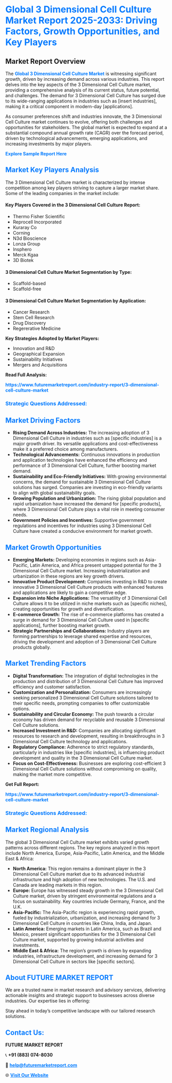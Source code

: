 <h1 style="color: #007BFF;">Global 3 Dimensional Cell Culture Market Report 2025-2033: Driving Factors, Growth Opportunities, and Key Players</h1>

<section id="overview">
<h2>Market Report Overview</h2>
<p>The <a href="https://www.futuremarketreport.com/industry-report/3-dimensional-cell-culture-market" style="color: #007BFF; text-decoration: none;"><strong>Global 3 Dimensional Cell Culture Market</strong></a> is witnessing significant growth, driven by increasing demand across various industries. This report delves into the key aspects of the 3 Dimensional Cell Culture market, providing a comprehensive analysis of its current status, future potential, and challenges. The demand for 3 Dimensional Cell Culture has surged due to its wide-ranging applications in industries such as [insert industries], making it a critical component in modern-day [applications].</p>
<p>As consumer preferences shift and industries innovate, the 3 Dimensional Cell Culture market continues to evolve, offering both challenges and opportunities for stakeholders. The global market is expected to expand at a substantial compound annual growth rate (CAGR) over the forecast period, driven by technological advancements, emerging applications, and increasing investments by major players.</p>
</section>

<section id="overview">
<p><a href="https://www.futuremarketreport.com/request-sample/reportId=77836" style="color: #007BFF; text-decoration: none;"><strong>Explore Sample Report Here</strong></a></p>
</section>

<section id="key-players">
<h2 style="color: #007BFF;">Market Key Players Analysis</h2>
<p>The 3 Dimensional Cell Culture market is characterized by intense competition among key players striving to capture a larger market share. Some of the leading companies in the market include:</p>
<h4>Key Players Covered in the 3 Dimensional Cell Culture Report:</h4>
<ul><li>Thermo Fisher Scientific</li><li>Reprocell Incorporated</li><li>Kuraray Co</li><li>Corning</li><li>N3d Bioscience</li><li>Lonza Group</li><li>Insphero</li><li>Merck Kgaa</li><li>3D Biotek</li></ul>
<h4>3 Dimensional Cell Culture Market Segmentation by Type:</h4>
<ul><li>Scaffold-based</li><li>Scaffold-free</li></ul>

<h4>3 Dimensional Cell Culture Market Segmentation by Application:</h4>
<ul><li>Cancer Research</li><li>Stem Cell Research</li><li>Drug Discovery</li><li>Regererative Medicine</li></ul>
<p><strong>Key Strategies Adopted by Market Players:</strong></p>
<ul>
<li>Innovation and R&D</li>
<li>Geographical Expansion</li>
<li>Sustainability Initiatives</li>
<li>Mergers and Acquisitions</li>
</ul>
</section>

<section>
<p><strong>Read Full Analysis: </strong></p><a href="https://www.futuremarketreport.com/industry-report/3-dimensional-cell-culture-market" style="color: #007BFF; text-decoration: none;"><strong>https://www.futuremarketreport.com/industry-report/3-dimensional-cell-culture-market</strong></a>
<h3 style="color: #007BFF;">Strategic Questions Addressed:</h3>
</section>

<section id="driving-factors">
<h2 style="color: #007BFF;">Market Driving Factors</h2>
<ul>
<li><strong>Rising Demand Across Industries:</strong> The increasing adoption of 3 Dimensional Cell Culture in industries such as [specific industries] is a major growth driver. Its versatile applications and cost-effectiveness make it a preferred choice among manufacturers.</li>
<li><strong>Technological Advancements:</strong> Continuous innovations in production and application technologies have enhanced the efficiency and performance of 3 Dimensional Cell Culture, further boosting market demand.</li>
<li><strong>Sustainability and Eco-Friendly Initiatives:</strong> With growing environmental concerns, the demand for sustainable 3 Dimensional Cell Culture solutions has surged. Companies are investing in eco-friendly variants to align with global sustainability goals.</li>
<li><strong>Growing Population and Urbanization:</strong> The rising global population and rapid urbanization have increased the demand for [specific products], where 3 Dimensional Cell Culture plays a vital role in meeting consumer needs.</li>
<li><strong>Government Policies and Incentives:</strong> Supportive government regulations and incentives for industries using 3 Dimensional Cell Culture have created a conducive environment for market growth.</li>
</ul>
</section>

<section id="growth-opportunities">
<h2 style="color: #007BFF;">Market Growth Opportunities</h2>
<ul>
<li><strong>Emerging Markets:</strong> Developing economies in regions such as Asia-Pacific, Latin America, and Africa present untapped potential for the 3 Dimensional Cell Culture market. Increasing industrialization and urbanization in these regions are key growth drivers.</li>
<li><strong>Innovative Product Development:</strong> Companies investing in R&D to create innovative 3 Dimensional Cell Culture products with enhanced features and applications are likely to gain a competitive edge.</li>
<li><strong>Expansion into Niche Applications:</strong> The versatility of 3 Dimensional Cell Culture allows it to be utilized in niche markets such as [specific niches], creating opportunities for growth and diversification.</li>
<li><strong>E-commerce Growth:</strong> The rise of e-commerce platforms has created a surge in demand for 3 Dimensional Cell Culture used in [specific applications], further boosting market growth.</li>
<li><strong>Strategic Partnerships and Collaborations:</strong> Industry players are forming partnerships to leverage shared expertise and resources, driving the development and adoption of 3 Dimensional Cell Culture products globally.</li>
</ul>
</section>

<section id="trending-factors">
<h2 style="color: #007BFF;">Market Trending Factors</h2>
<ul>
<li><strong>Digital Transformation:</strong> The integration of digital technologies in the production and distribution of 3 Dimensional Cell Culture has improved efficiency and customer satisfaction.</li>
<li><strong>Customization and Personalization:</strong> Consumers are increasingly seeking personalized 3 Dimensional Cell Culture solutions tailored to their specific needs, prompting companies to offer customizable options.</li>
<li><strong>Sustainability and Circular Economy:</strong> The push towards a circular economy has driven demand for recyclable and reusable 3 Dimensional Cell Culture solutions.</li>
<li><strong>Increased Investment in R&D:</strong> Companies are allocating significant resources to research and development, resulting in breakthroughs in 3 Dimensional Cell Culture technology and applications.</li>
<li><strong>Regulatory Compliance:</strong> Adherence to strict regulatory standards, particularly in industries like [specific industries], is influencing product development and quality in the 3 Dimensional Cell Culture market.</li>
<li><strong>Focus on Cost-Effectiveness:</strong> Businesses are exploring cost-efficient 3 Dimensional Cell Culture solutions without compromising on quality, making the market more competitive.</li>
</ul>
</section>

<section>
<p><strong>Get Full Report: </strong></p><a href="https://www.futuremarketreport.com/industry-report/3-dimensional-cell-culture-market" style="color: #007BFF; text-decoration: none;"><strong>https://www.futuremarketreport.com/industry-report/3-dimensional-cell-culture-market</strong></a>
<h3 style="color: #007BFF;">Strategic Questions Addressed:</h3>
</section>


<section id="regional-analysis">
<h2 style="color: #007BFF;">Market Regional Analysis</h2>
<p>The global 3 Dimensional Cell Culture market exhibits varied growth patterns across different regions. The key regions analyzed in this report include North America, Europe, Asia-Pacific, Latin America, and the Middle East & Africa:</p>
<ul>
<li><strong>North America:</strong> This region remains a dominant player in the 3 Dimensional Cell Culture market due to its advanced industrial infrastructure and high adoption of new technologies. The U.S. and Canada are leading markets in this region.</li>
<li><strong>Europe:</strong> Europe has witnessed steady growth in the 3 Dimensional Cell Culture market, driven by stringent environmental regulations and a focus on sustainability. Key countries include Germany, France, and the U.K.</li>
<li><strong>Asia-Pacific:</strong> The Asia-Pacific region is experiencing rapid growth, fueled by industrialization, urbanization, and increasing demand for 3 Dimensional Cell Culture in countries like China, India, and Japan.</li>
<li><strong>Latin America:</strong> Emerging markets in Latin America, such as Brazil and Mexico, present significant opportunities for the 3 Dimensional Cell Culture market, supported by growing industrial activities and investments.</li>
<li><strong>Middle East & Africa:</strong> The region’s growth is driven by expanding industries, infrastructure development, and increasing demand for 3 Dimensional Cell Culture in sectors like [specific sectors].</li>
</ul>
</section>

<footer>
<h2 style="color: #007BFF;">About FUTURE MARKET REPORT</h2>
<p>We are a trusted name in market research and advisory services, delivering actionable insights and strategic support to businesses across diverse industries. Our expertise lies in offering:</p>

<p>Stay ahead in today’s competitive landscape with our tailored research solutions.</p>

<h2 style="color: #007BFF;">Contact Us:</h2>
<p><strong>FUTURE MARKET REPORT</strong></p>
<p>📞 <strong>+91 (883) 074-8030</strong></p>
<p>📧 <strong><a href="mailto:help@futuremarketreport.com" style="color: #007BFF;">help@futuremarketreport.com</a></strong></p>
<p>🌐 <strong><a href="https://www.futuremarketreport.com/" style="color: #007BFF;">Visit Our Website</a></strong></p>
</footer>